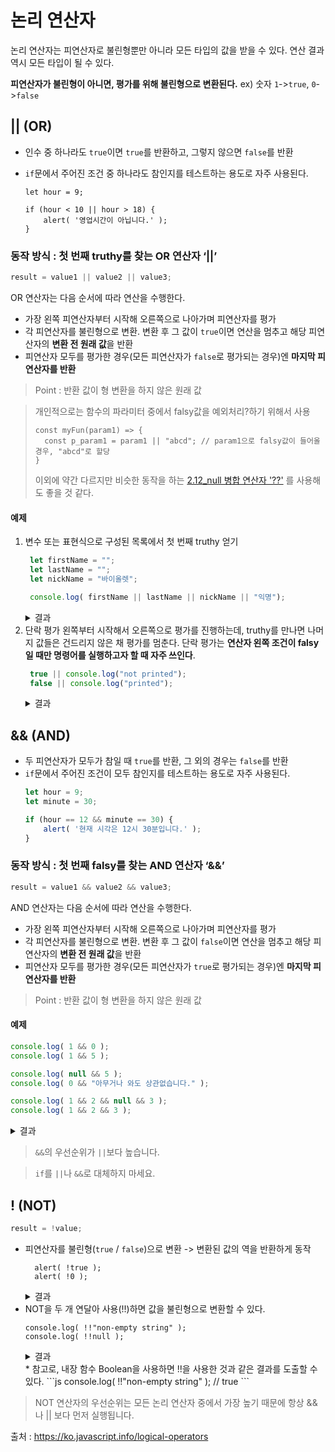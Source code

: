 # 논리 연산자
논리 연산자는 피연산자로 불린형뿐만 아니라 모든 타입의 값을 받을 수 있다.
연산 결과 역시 모든 타입이 될 수 있다.

**피연산자가 불린형이 아니면, 평가를 위해 불린형으로 변환된다.**
ex) 숫자 `1`->`true`, `0`->`false`

## || (OR)
* 인수 중 하나라도 `true`이면 `true`를 반환하고, 그렇지 않으면 `false`를 반환

* `if`문에서 주어진 조건 중 하나라도 참인지를 테스트하는 용도로 자주 사용된다.
    ```
    let hour = 9;

    if (hour < 10 || hour > 18) {
        alert( '영업시간이 아닙니다.' );
    }
    ```
### 동작 방식 : 첫 번째 truthy를 찾는 OR 연산자 ‘||’
```js
result = value1 || value2 || value3;
```
OR 연산자는 다음 순서에 따라 연산을 수행한다.
* 가장 왼쪽 피연산자부터 시작해 오른쪽으로 나아가며 피연산자를 평가
* 각 피연산자를 불린형으로 변환. 변환 후 그 값이 `true`이면 연산을 멈추고 해당 피연산자의 **변환 전 원래 값**을 반환
* 피연산자 모두를 평가한 경우(모든 피연산자가 `false`로 평가되는 경우)엔 **마지막 피연산자를 반환**

> Point : 반환 값이 형 변환을 하지 않은 원래 값

> 개인적으로는 함수의 파라미터 중에서 falsy값을 예외처리?하기 위해서 사용
> ```
> const myFun(param1) => {
>   const p_param1 = param1 || "abcd"; // param1으로 falsy값이 들어올 경우, "abcd"로 할당
> }
> ```
> 이외에 약간 다르지만 비슷한 동작을 하는
> [2.12_null 병합 연산자 '??'](https://github.com/dkaskgkdua/javascript-study/blob/main/part1-core-javascript/%EC%9E%90%EB%B0%94%EC%8A%A4%ED%81%AC%EB%A6%BD%ED%8A%B8%20%EA%B8%B0%EB%B3%B8/2.12_null%20%EB%B3%91%ED%95%A9%20%EC%97%B0%EC%82%B0%EC%9E%90%20'%3F%3F'.md)
> 를 사용해도 좋을 것 같다.

#### 예제
1. 변수 또는 표현식으로 구성된 목록에서 첫 번째 truthy 얻기
   ```js
    let firstName = "";
    let lastName = "";
    let nickName = "바이올렛";

    console.log( firstName || lastName || nickName || "익명");
   ```
   <details>
    <summary>결과</summary>
    "바이올렛"
   </details>
2. 단락 평가
   왼쪽부터 시작해서 오른쪽으로 평가를 진행하는데, truthy를 만나면 나머지 값들은 건드리지 않은 채 평가를 멈춘다.
   단락 평가는 **연산자 왼쪽 조건이 falsy일 때만 명령어를 실행하고자 할 때 자주 쓰인다**.
   ```js
    true || console.log("not printed");
    false || console.log("printed");
   ```
   <details>
    <summary>결과</summary>
    "printed"
   </details>

## && (AND)
* 두 피연산자가 모두가 참일 때 `true`를 반환, 그 외의 경우는 `false`를 반환
* `if`문에서 주어진 조건이 모두 참인지를 테스트하는 용도로 자주 사용된다.
    ```js
    let hour = 9;
    let minute = 30;

    if (hour == 12 && minute == 30) {
        alert( '현재 시각은 12시 30분입니다.' );
    }
    ```

### 동작 방식 : 첫 번째 falsy를 찾는 AND 연산자 ‘&&’
```js
result = value1 && value2 && value3;
```
AND 연산자는 다음 순서에 따라 연산을 수행한다.
* 가장 왼쪽 피연산자부터 시작해 오른쪽으로 나아가며 피연산자를 평가
* 각 피연산자를 불린형으로 변환. 변환 후 그 값이 `false`이면 연산을 멈추고 해당 피연산자의 **변환 전 원래 값**을 반환
* 피연산자 모두를 평가한 경우(모든 피연산자가 `true`로 평가되는 경우)엔 **마지막 피연산자를 반환**

> Point : 반환 값이 형 변환을 하지 않은 원래 값

#### 예제
```js
console.log( 1 && 0 );
console.log( 1 && 5 );

console.log( null && 5 );
console.log( 0 && "아무거나 와도 상관없습니다." );

console.log( 1 && 2 && null && 3 );
console.log( 1 && 2 && 3 );
```
<details>
    <summary>결과</summary>
    0<br>
    5<br>
    null<br>
    0<br>
    null<br>
    3
</details>

> `&&`의 우선순위가 `||`보다 높습니다.

> `if`를 `||`나 `&&`로 대체하지 마세요.

## ! (NOT)
```js
result = !value;
```
* 피연산자를 불린형(`true` / `false`)으로 변환 -> 변환된 값의 역을 반환하게 동작
  ```
    alert( !true );
    alert( !0 );
  ```
  <details>
    <summary>결과</summary>
    false<br>
    true
  </details>
* NOT을 두 개 연달아 사용(!!)하면 값을 불린형으로 변환할 수 있다.
  ```
  console.log( !!"non-empty string" );
  console.log( !!null );
  ```
  <details>
    <summary>결과</summary>
    true<br>
    false
  </details>
  * 참고로, 내장 함수 Boolean을 사용하면 !!을 사용한 것과 같은 결과를 도출할 수 있다.
    ```js
        console.log( !!"non-empty string" ); // true
    ```

> NOT 연산자의 우선순위는 모든 논리 연산자 중에서 가장 높기 때문에 항상 &&나 || 보다 먼저 실행됩니다.

출처 : https://ko.javascript.info/logical-operators

